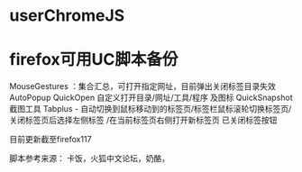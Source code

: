 
# userChromeJS 
# firefox可用UC脚本备份

  MouseGestures  ：集合汇总，可打开指定网址，目前弹出关闭标签目录失效
  AutoPopup
  QuickOpen 自定义打开目录/网址/工具/程序 及图标
  QuickSnapshot 截图工具
  Tabplus - 自动切换到鼠标移动到的标签页/标签栏鼠标滚轮切换标签页/关闭标签页后选择左侧标签 /在当前标签页右侧打开新标签页
  已关闭标签按钮

  目前更新截至firefox117

  脚本参考来源： 卡饭，火狐中文论坛，奶酪，
  
